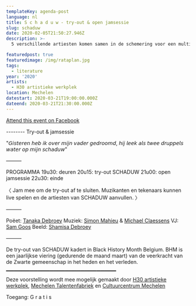 ```yaml
---
templateKey: agenda-post
language: nl
title: S c h a d u w - try-out & open jamsessie
slug: schaduw
date: 2020-02-05T21:50:27.946Z
description: >-
  5 verschillende artiesten komen samen in de schemering voor een multimediale, digitale voorstelling. Soundscapes, jazz, slam poetry, VJ-ing en live-drawing komen samen en vormen één geheel onder de noemer SCHADUW.

featuredpost: true
featuredimage: /img/rataplan.jpg
tags:
  - literature
year: '2020'
artists:
  - H30 artistieke werkplek
location: Mechelen
datestart: 2020-03-21T19:00:00.000Z
dateend: 2020-03-21T21:30:00.000Z
---
```

[Attend this event on Facebook](https://www.facebook.com/events/205215540551275/)

--------  Try-out & jamsessie

"𝘎𝘪𝘴𝘵𝘦𝘳𝘦𝘯 𝘩𝘦𝘣 𝘪𝘬 𝘰𝘷𝘦𝘳
𝘮𝘪𝘫𝘯 𝘷𝘢𝘥𝘦𝘳 𝘨𝘦𝘥𝘳𝘰𝘰𝘮𝘥,
𝘩𝘪𝘫 𝘭𝘦𝘦𝘬 𝘢𝘭𝘴 𝘵𝘸𝘦𝘦 𝘥𝘳𝘶𝘱𝘱𝘦𝘭𝘴 𝘸𝘢𝘵𝘦𝘳
𝘰𝘱 𝘮𝘪𝘫𝘯 𝘴𝘤𝘩𝘢𝘥𝘶𝘸"

———

PROGRAMMA
19u30: deuren
20u15: try-out SCHADUW
21u00: open jamsessie
22u30: einde

〈 Jam mee om de try-out af te sluiten. Muzikanten en tekenaars kunnen live spelen en de artiesten van SCHADUW aanvullen. 〉

———

Poëet: [Tanaka Debroey](https://www.facebook.com/tanaka.debroey)
Muziek: [Simon Mahieu](https://www.facebook.com/profile.php?id=100004257789607) & [Michael Claessens](https://www.facebook.com/claessens.michael)
VJ: [Sam Goos](https://www.facebook.com/sam.goos)
Beeld: [Shamisa Debroey](https://www.facebook.com/shamisadebroey)

———

De try-out van SCHADUW kadert in Black History Month Belgium. BHM is een jaarlijkse viering (gedurende de maand maart) van de veerkracht van de Zwarte gemeenschap in het heden en het verleden.
▁▁▁▁▁▁▁▁▁▁▁▁▁▁▁▁▁▁▁▁▁▁▁▁▁▁▁▁

Deze voorstelling wordt mee mogelijk gemaakt door [H30 artistieke werkplek](https://www.facebook.com/H30ArtistiekeWerkplek/), [Mechelen Talentenfabriek](https://www.facebook.com/Mechelen.Talentenfabriek/) en [Cultuurcentrum Mechelen](https://www.facebook.com/CultuurcentrumMechelen/)

Toegang: G r a t i s
